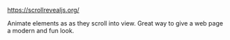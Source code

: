 https://scrollrevealjs.org/

Animate elements as as they scroll into view. Great way to give a web page a modern and fun look.
